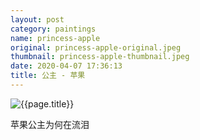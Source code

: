 ```yaml
---
layout: post
category: paintings
name: princess-apple
original: princess-apple-original.jpeg
thumbnail: princess-apple-thumbnail.jpeg
date: 2020-04-07 17:36:13
title: 公主 - 苹果
---
```


![{{page.title}}](/gallery/{{page.category}}/{{page.original}})

苹果公主为何在流泪
